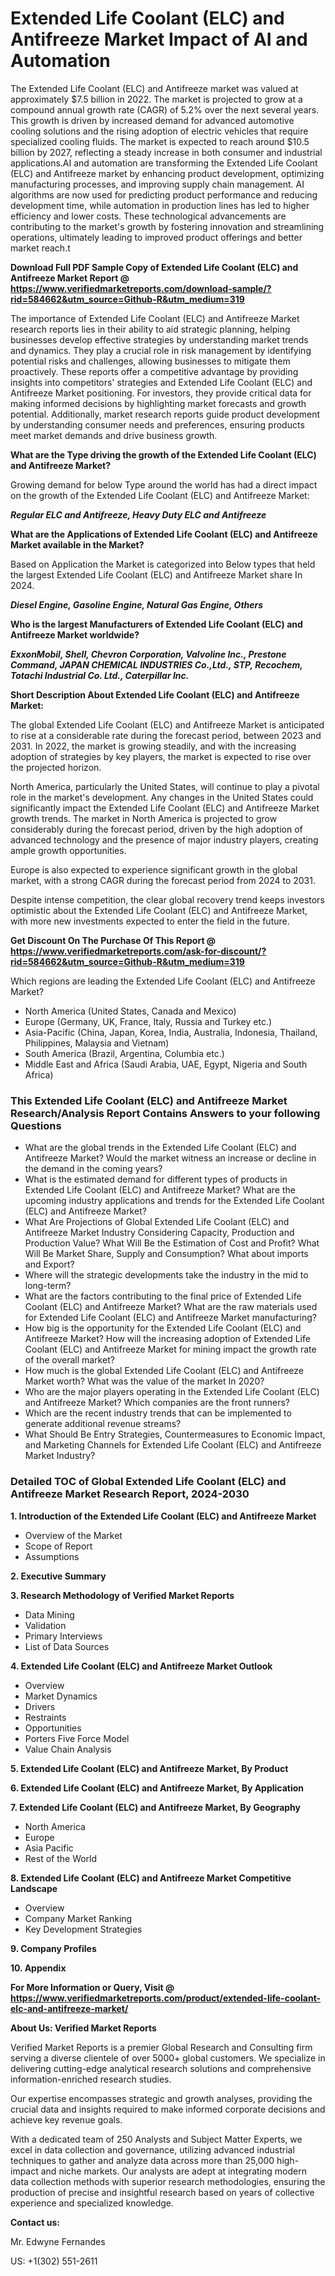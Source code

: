 <meta name="title" content="Global Extended Life Coolant (ELC) and Antifreeze Market Impact of AI and Automation"><meta name="description" content="The Extended Life Coolant (ELC) and Antifreeze market was valued at approximately $7.5 billion in 2022. The market is projected to grow at a compound annual growth rate ("><meta name="title" content="Extended Life Coolant (ELC) and Antifreeze Market Size, Share, Scope, Trends, Growth, Opportunities, Analysis, Forecast"><h1>Extended Life Coolant (ELC) and Antifreeze Market Impact of AI and Automation</h1>The Extended Life Coolant (ELC) and Antifreeze market was valued at approximately $7.5 billion in 2022. The market is projected to grow at a compound annual growth rate (CAGR) of 5.2% over the next several years. This growth is driven by increased demand for advanced automotive cooling solutions and the rising adoption of electric vehicles that require specialized cooling fluids. The market is expected to reach around $10.5 billion by 2027, reflecting a steady increase in both consumer and industrial applications.AI and automation are transforming the Extended Life Coolant (ELC) and Antifreeze market by enhancing product development, optimizing manufacturing processes, and improving supply chain management. AI algorithms are now used for predicting product performance and reducing development time, while automation in production lines has led to higher efficiency and lower costs. These technological advancements are contributing to the market's growth by fostering innovation and streamlining operations, ultimately leading to improved product offerings and better market reach.t</p><p id="" class=""><strong>Download Full PDF Sample Copy of Extended Life Coolant (ELC) and Antifreeze Market Report @ <a href="https://www.verifiedmarketreports.com/download-sample/?rid=584662&utm_source=Github-R&utm_medium=319" target="_blank">https://www.verifiedmarketreports.com/download-sample/?rid=584662&utm_source=Github-R&utm_medium=319</a></strong></p><p>The importance of&nbsp;Extended Life Coolant (ELC) and Antifreeze Market research reports lies in their ability to aid strategic planning, helping businesses develop effective strategies by understanding market trends and dynamics. They play a crucial role in risk management by identifying potential risks and challenges, allowing businesses to mitigate them proactively. These reports offer a competitive advantage by providing insights into competitors' strategies and Extended Life Coolant (ELC) and Antifreeze Market positioning. For investors, they provide critical data for making informed decisions by highlighting market forecasts and growth potential. Additionally, market research reports guide product development by understanding consumer needs and preferences, ensuring products meet market demands and drive business growth.</p><p><strong>What are the&nbsp;Type driving the growth of the Extended Life Coolant (ELC) and Antifreeze Market?</strong></p><p id="" class="">Growing demand for below Type around the world has had a direct impact on the growth of the Extended Life Coolant (ELC) and Antifreeze Market:</p><em><strong>Regular ELC and Antifreeze, Heavy Duty ELC and Antifreeze</strong></em></p><strong>What are the&nbsp;Applications&nbsp;of Extended Life Coolant (ELC) and Antifreeze Market available in the Market?</strong></p><p id="" class="">Based on Application the Market is categorized into Below types that held the largest Extended Life Coolant (ELC) and Antifreeze Market share In 2024.</p><em><strong>Diesel Engine, Gasoline Engine, Natural Gas Engine, Others</strong></em></p><strong>Who is the largest Manufacturers of Extended Life Coolant (ELC) and Antifreeze Market worldwide?</strong></p><p><em><strong>ExxonMobil, Shell, Chevron Corporation, Valvoline Inc., Prestone Command, JAPAN CHEMICAL INDUSTRIES Co.,Ltd., STP, Recochem, Totachi Industrial Co. Ltd., Caterpillar Inc.</strong></em></p><p id="" class=""><strong>Short Description About Extended Life Coolant (ELC) and Antifreeze Market:</strong></p><p>The global Extended Life Coolant (ELC) and Antifreeze Market is anticipated to rise at a considerable rate during the forecast period, between 2023 and 2031. In 2022, the market is growing steadily, and with the increasing adoption of strategies by key players, the market is expected to rise over the projected horizon.</p><p>North America, particularly the United States, will continue to play a pivotal role in the market's development. Any changes in the United States could significantly impact the Extended Life Coolant (ELC) and Antifreeze Market growth trends. The market in North America is projected to grow considerably during the forecast period, driven by the high adoption of advanced technology and the presence of major industry players, creating ample growth opportunities.</p><p>Europe is also expected to experience significant growth in the global market, with a strong CAGR during the forecast period from 2024 to 2031.</p><p>Despite intense competition, the clear global recovery trend keeps investors optimistic about the Extended Life Coolant (ELC) and Antifreeze Market, with more new investments expected to enter the field in the future.</p><p id="" class=""><strong>Get Discount On The Purchase Of This Report @ <a href="https://www.verifiedmarketreports.com/ask-for-discount/?rid=584662&utm_source=Github-R&utm_medium=319" target="_blank">https://www.verifiedmarketreports.com/ask-for-discount/?rid=584662&utm_source=Github-R&utm_medium=319</a></strong></p>Which regions are leading the Extended Life Coolant (ELC) and Antifreeze Market?</p><ul><li>North America (United States, Canada and Mexico)</li><li>Europe (Germany, UK, France, Italy, Russia and Turkey etc.)</li><li>Asia-Pacific (China, Japan, Korea, India, Australia, Indonesia, Thailand, Philippines, Malaysia and Vietnam)</li><li>South America (Brazil, Argentina, Columbia etc.)</li><li>Middle East and Africa (Saudi Arabia, UAE, Egypt, Nigeria and South Africa)</li></ul><h3 id="" class="">This Extended Life Coolant (ELC) and Antifreeze Market Research/Analysis Report Contains Answers to your following Questions</h3><ul><li>What are the global trends in the Extended Life Coolant (ELC) and Antifreeze Market? Would the market witness an increase or decline in the demand in the coming years?</li><li>What is the estimated demand for different types of products in Extended Life Coolant (ELC) and Antifreeze Market? What are the upcoming industry applications and trends for the Extended Life Coolant (ELC) and Antifreeze Market?</li><li>What Are Projections of Global Extended Life Coolant (ELC) and Antifreeze Market Industry Considering Capacity, Production and Production Value? What Will Be the Estimation of Cost and Profit? What Will Be Market Share, Supply and Consumption? What about imports and Export?</li><li>Where will the strategic developments take the industry in the mid to long-term?</li><li>What are the factors contributing to the final price of Extended Life Coolant (ELC) and Antifreeze Market? What are the raw materials used for Extended Life Coolant (ELC) and Antifreeze Market manufacturing?</li><li>How big is the opportunity for the Extended Life Coolant (ELC) and Antifreeze Market? How will the increasing adoption of Extended Life Coolant (ELC) and Antifreeze Market for mining impact the growth rate of the overall market?</li><li>How much is the global Extended Life Coolant (ELC) and Antifreeze Market worth? What was the value of the market In 2020?</li><li>Who are the major players operating in the Extended Life Coolant (ELC) and Antifreeze Market? Which companies are the front runners?</li><li>Which are the recent industry trends that can be implemented to generate additional revenue streams?</li><li>What Should Be Entry Strategies, Countermeasures to Economic Impact, and Marketing Channels for Extended Life Coolant (ELC) and Antifreeze Market Industry?</li></ul><h3 id="" class="">Detailed TOC of Global Extended Life Coolant (ELC) and Antifreeze Market Research Report, 2024-2030</h3><p id="" class=""><strong>1. Introduction of the Extended Life Coolant (ELC) and Antifreeze Market</strong></p><ul><li>Overview of the Market</li><li>Scope of Report</li><li>Assumptions</li></ul><p id="" class=""><strong>2. Executive Summary</strong></p><p id="" class=""><strong>3. Research Methodology of Verified Market Reports</strong></p><ul><li>Data Mining</li><li>Validation</li><li>Primary Interviews</li><li>List of Data Sources</li></ul><p id="" class=""><strong>4. Extended Life Coolant (ELC) and Antifreeze Market Outlook</strong></p><ul><li>Overview</li><li>Market Dynamics</li><li>Drivers</li><li>Restraints</li><li>Opportunities</li><li>Porters Five Force Model</li><li>Value Chain Analysis</li></ul><p id="" class=""><strong>5. Extended Life Coolant (ELC) and Antifreeze Market, By Product</strong></p><p id="" class=""><strong>6. Extended Life Coolant (ELC) and Antifreeze Market, By Application</strong></p><p id="" class=""><strong>7. Extended Life Coolant (ELC) and Antifreeze Market, By Geography</strong></p><ul><li>North America</li><li>Europe</li><li>Asia Pacific</li><li>Rest of the World</li></ul><p id="" class=""><strong>8. Extended Life Coolant (ELC) and Antifreeze Market Competitive Landscape</strong></p><ul><li>Overview</li><li>Company Market Ranking</li><li>Key Development Strategies</li></ul><p id="" class=""><strong>9. Company Profiles</strong></p><p id="" class=""><strong>10. Appendix</strong></p><p id="" class=""><strong>For More Information or Query, Visit @ <a href="https://www.verifiedmarketreports.com/product/extended-life-coolant-elc-and-antifreeze-market/" target="_blank">https://www.verifiedmarketreports.com/product/extended-life-coolant-elc-and-antifreeze-market/</a></strong></p><p id="" class=""><strong>About Us: Verified Market Reports</strong></p><p id="" class="">Verified Market Reports is a premier Global Research and Consulting firm serving a diverse clientele of over 5000+ global customers. We specialize in delivering cutting-edge analytical research solutions and comprehensive information-enriched research studies.</p><p id="" class="">Our expertise encompasses strategic and growth analyses, providing the crucial data and insights required to make informed corporate decisions and achieve key revenue goals.</p><p id="" class="">With a dedicated team of 250 Analysts and Subject Matter Experts, we excel in data collection and governance, utilizing advanced industrial techniques to gather and analyze data across more than 25,000 high-impact and niche markets. Our analysts are adept at integrating modern data collection methods with superior research methodologies, ensuring the production of precise and insightful research based on years of collective experience and specialized knowledge.</p><p id="" class=""><strong>Contact us:</strong></p><p id="" class="">Mr. Edwyne Fernandes</p><p id="" class="">US: +1(302) 551-2611</p>